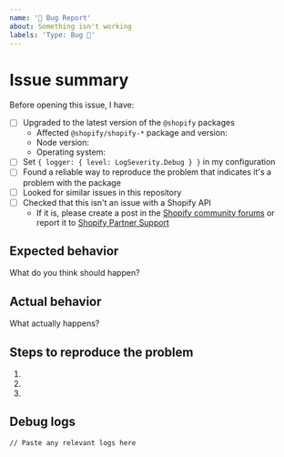 ```yaml
---
name: '🐛 Bug Report'
about: Something isn't working
labels: 'Type: Bug 🐛'
---
```


# Issue summary

Before opening this issue, I have:

- [ ] Upgraded to the latest version of the `@shopify` packages
  - Affected `@shopify/shopify-*` package and version:
  - Node version:
  - Operating system:
- [ ] Set `{ logger: { level: LogSeverity.Debug } }` in my configuration
- [ ] Found a reliable way to reproduce the problem that indicates it's a problem with the package
- [ ] Looked for similar issues in this repository
- [ ] Checked that this isn't an issue with a Shopify API
  - If it is, please create a post in the [Shopify community forums](https://community.shopify.com/c/partners-and-developers/ct-p/appdev) or report it to [Shopify Partner Support](https://help.shopify.com/en/support/partners/org-select)

<!--
Write a short description of the issue here.

We can only fix issues for which there is a clear reproduction scenario.
The more context you can provide, the easier it becomes for us to investigate and fix the issue.
-->

## Expected behavior

What do you think should happen?

## Actual behavior

What actually happens?

## Steps to reproduce the problem

1.
1.
1.

## Debug logs

```
// Paste any relevant logs here
```
